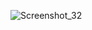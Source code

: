 ![Screenshot_32](https://user-images.githubusercontent.com/98713471/235749849-23522c75-bdb7-4281-b8c9-0c81908a1895.png)
